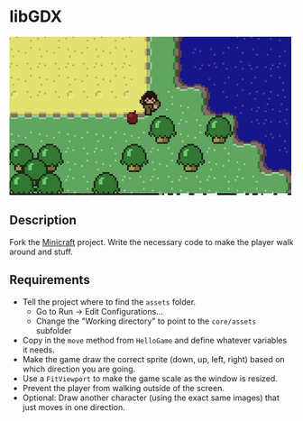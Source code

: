 # libGDX

![screenshot](screenshot.jpg)

## Description

Fork the [Minicraft](../projects/Minicraft) project. Write the necessary code to make the player walk around and stuff.

## Requirements

* Tell the project where to find the `assets` folder.
  * Go to Run -> Edit Configurations...
  * Change the "Working directory" to point to the `core/assets` subfolder
* Copy in the `move` method from `HelloGame` and define whatever variables it needs.
* Make the game draw the correct sprite (down, up, left, right) based on which direction you are going.
* Use a `FitViewport` to make the game scale as the window is resized.
* Prevent the player from walking outside of the screen.
* Optional: Draw another character (using the exact same images) that just moves in one direction.
